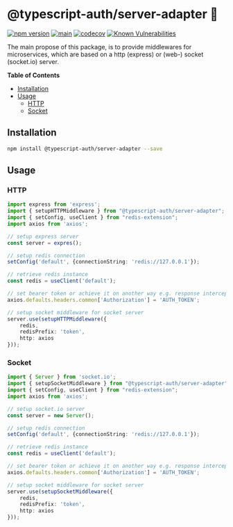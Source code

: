 # @typescript-auth/server-adapter 🌉

[![npm version](https://badge.fury.io/js/@typescript-auth%2Fserver-adapter.svg)](https://badge.fury.io/js/@typescript-auth%2Fserver-adapter)
[![main](https://github.com/Tada5hi/typescript-auth/actions/workflows/main.yml/badge.svg)](https://github.com/Tada5hi/typescript-auth/actions/workflows/main.yml)
[![codecov](https://codecov.io/gh/Tada5hi/typescript-auth/branch/master/graph/badge.svg?token=FHE347R1NW)](https://codecov.io/gh/Tada5hi/typescript-auth)
[![Known Vulnerabilities](https://snyk.io/test/github/Tada5hi/typescript-auth/badge.svg)](https://snyk.io/test/github/Tada5hi/typescript-auth)

The main propose of this package, is to provide middlewares for microservices, which are based on a http (express) or (web-) socket (socket.io) server.

**Table of Contents**

- [Installation](#installation)
- [Usage](#usage)
  - [HTTP](#http)
  - [Socket](#socket)
## Installation

```bash
npm install @typescript-auth/server-adapter --save
```

## Usage

### HTTP

```typescript
import express from 'express';
import { setupHTTPMiddleware } from "@typescript-auth/server-adapter";
import { setConfig, useClient } from "redis-extension";
import axios from 'axios';

// setup express server
const server = expres();

// setup redis connection
setConfig('default', {connectionString: 'redis://127.0.0.1'});

// retrieve redis instance
const redis = useClient('default');

// set bearer token or achieve it on another way e.g. response interceptor ;)
axios.defaults.headers.common['Authorization'] = 'AUTH_TOKEN';

// setup socket middleware for socket server
server.use(setupHTTPMiddleware({
    redis,
    redisPrefix: 'token',
    http: axios
}));
```

### Socket

```typescript
import { Server } from 'socket.io';
import { setupSocketMiddleware } from "@typescript-auth/server-adapter";
import { setConfig, useClient } from "redis-extension";
import axios from 'axios';

// setup socket.io server
const server = new Server();

// setup redis connection
setConfig('default', {connectionString: 'redis://127.0.0.1'});

// retrieve redis instance
const redis = useClient('default');

// set bearer token or achieve it on another way e.g. response interceptor ;)
axios.defaults.headers.common['Authorization'] = 'AUTH_TOKEN';

// setup socket middleware for socket server
server.use(setupSocketMiddleware({
    redis,
    redisPrefix: 'token',
    http: axios
}));
```
